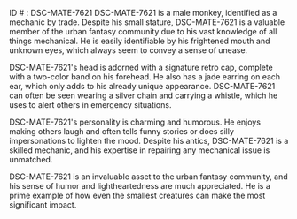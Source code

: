 ID # : DSC-MATE-7621
DSC-MATE-7621 is a male monkey, identified as a mechanic by trade. Despite his small stature, DSC-MATE-7621 is a valuable member of the urban fantasy community due to his vast knowledge of all things mechanical. He is easily identifiable by his frightened mouth and unknown eyes, which always seem to convey a sense of unease.

DSC-MATE-7621's head is adorned with a signature retro cap, complete with a two-color band on his forehead. He also has a jade earring on each ear, which only adds to his already unique appearance. DSC-MATE-7621 can often be seen wearing a silver chain and carrying a whistle, which he uses to alert others in emergency situations.

DSC-MATE-7621's personality is charming and humorous. He enjoys making others laugh and often tells funny stories or does silly impersonations to lighten the mood. Despite his antics, DSC-MATE-7621 is a skilled mechanic, and his expertise in repairing any mechanical issue is unmatched.

DSC-MATE-7621 is an invaluable asset to the urban fantasy community, and his sense of humor and lightheartedness are much appreciated. He is a prime example of how even the smallest creatures can make the most significant impact.